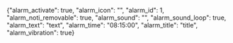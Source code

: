 {"alarm_activate": true, "alarm_icon": "", "alarm_id": 1, "alarm_noti_removable": true, "alarm_sound": "", "alarm_sound_loop": true, "alarm_text": "text", "alarm_time": "08:15:00", "alarm_title": "title", "alarm_vibration": true}